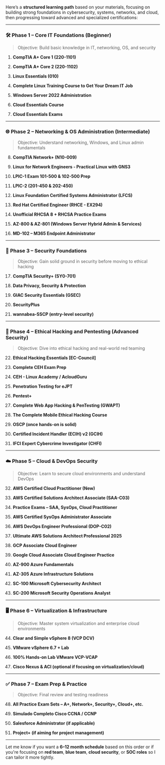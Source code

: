 Here’s a **structured learning path** based on your materials, focusing on building strong foundations in cybersecurity, systems, networks, and cloud, then progressing toward advanced and specialized certifications:

---

### 🛠️ **Phase 1 – Core IT Foundations (Beginner)**

> Objective: Build basic knowledge in IT, networking, OS, and security

1. **CompTIA A+ Core 1 (220-1101)**
    
2. **CompTIA A+ Core 2 (220-1102)**
    
3. **Linux Essentials (010)**
    
4. **Complete Linux Training Course to Get Your Dream IT Job**
    
5. **Windows Server 2022 Administration**
    
6. **Cloud Essentials Course**
    
7. **Cloud Essentials Exams**
    

---

### 🌐 **Phase 2 – Networking & OS Administration (Intermediate)**

> Objective: Understand networking, Windows, and Linux admin fundamentals

8. **CompTIA Network+ (N10-009)**
    
9. **Linux for Network Engineers - Practical Linux with GNS3**
    
10. **LPIC-1 Exam 101-500 & 102-500 Prep**
    
11. **LPIC-2 (201-450 & 202-450)**
    
12. **Linux Foundation Certified Systems Administrator (LFCS)**
    
13. **Red Hat Certified Engineer (RHCE - EX294)**
    
14. **Unofficial RHCSA 8 + RHCSA Practice Exams**
    
15. **AZ-800 & AZ-801 (Windows Server Hybrid Admin & Services)**
    
16. **MD-102 – M365 Endpoint Administrator**
    

---

### 🔐 **Phase 3 – Security Foundations**

> Objective: Gain solid ground in security before moving to ethical hacking

17. **CompTIA Security+ (SY0-701)**
    
18. **Data Privacy, Security & Protection**
    
19. **GIAC Security Essentials (GSEC)**
    
20. **SecurityPlus**
    
21. **wannabea-SSCP (entry-level security)**
    

---

### 🧠 **Phase 4 – Ethical Hacking and Pentesting (Advanced Security)**

> Objective: Dive into ethical hacking and real-world red teaming

22. **Ethical Hacking Essentials [EC-Council]**
    
23. **Complete CEH Exam Prep**
    
24. **CEH - Linux Academy / AcloudGuru**
    
25. **Penetration Testing for eJPT**
    
26. **Pentest+**
    
27. **Complete Web App Hacking & PenTesting (GWAPT)**
    
28. **The Complete Mobile Ethical Hacking Course**
    
29. **OSCP (once hands-on is solid)**
    
30. **Certified Incident Handler (ECIH) v2 (GCIH)**
    
31. **IFCI Expert Cybercrime Investigator (CHFI)**
    

---

### ☁️ **Phase 5 – Cloud & DevOps Security**

> Objective: Learn to secure cloud environments and understand DevOps

32. **AWS Certified Cloud Practitioner (New)**
    
33. **AWS Certified Solutions Architect Associate (SAA-C03)**
    
34. **Practice Exams – SAA, SysOps, Cloud Practitioner**
    
35. **AWS Certified SysOps Administrator Associate**
    
36. **AWS DevOps Engineer Professional (DOP-C02)**
    
37. **Ultimate AWS Solutions Architect Professional 2025**
    
38. **GCP Associate Cloud Engineer**
    
39. **Google Cloud Associate Cloud Engineer Practice**
    
40. **AZ-900 Azure Fundamentals**
    
41. **AZ-305 Azure Infrastructure Solutions**
    
42. **SC-100 Microsoft Cybersecurity Architect**
    
43. **SC-200 Microsoft Security Operations Analyst**
    

---

### 🖥️ **Phase 6 – Virtualization & Infrastructure**

> Objective: Master system virtualization and enterprise cloud environments

44. **Clear and Simple vSphere 8 (VCP DCV)**
    
45. **VMware vSphere 6.7 + Lab**
    
46. **100% Hands-on Lab VMware VCP-VCAP**
    
47. **Cisco Nexus & ACI (optional if focusing on virtualization/cloud)**
    

---

### ✅ **Phase 7 – Exam Prep & Practice**

> Objective: Final review and testing readiness

48. **All Practice Exam Sets – A+, Network+, Security+, Cloud+, etc.**
    
49. **Simulado Completo Cisco CCNA / CCNP**
    
50. **Salesforce Administrator (if applicable)**
    
51. **Project+ (if aiming for project management)**
    

---

Let me know if you want a **6–12 month schedule** based on this order or if you're focusing on **red team**, **blue team**, **cloud security**, or **SOC roles** so I can tailor it more tightly.